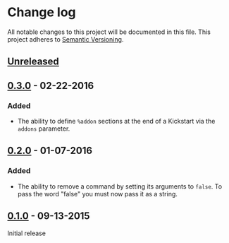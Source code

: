 # Change log
All notable changes to this project will be documented in this file. This project adheres to [Semantic Versioning](http://semver.org/).

## [Unreleased][unreleased]

## [0.3.0] - 02-22-2016
### Added
- The ability to define `%addon` sections at the end of a Kickstart via the `addons` parameter.

## [0.2.0] - 01-07-2016
### Added
- The ability to remove a command by setting its arguments to `false`. To pass the word "false" you must now pass it as a string.

## [0.1.0] - 09-13-2015
Initial release

[unreleased]: https://github.com/danzilio/puppet-kickstart/compare/v0.2.0...HEAD
[0.3.0]: https://github.com/danzilio/puppet-kickstart/compare/v0.2.0...v0.3.0
[0.2.0]: https://github.com/danzilio/puppet-kickstart/compare/v0.1.0...v0.2.0
[0.1.0]: https://github.com/danzilio/puppet-kickstart/tree/v0.1.0
